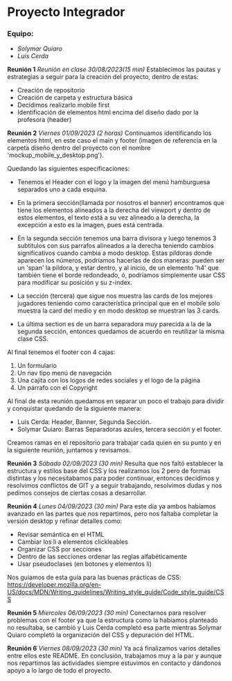 # Proyecto Integrador
### Equipo:
- *Solymar Quiaro*
- *Luis Cerda*

**Reunión 1**
_Reunión en clase 30/08/2023(15 min)_
Establecimos las pautas y estrategias a seguir para la creación del proyecto, dentro de estas:
* Creación de repositorio
* Creación de carpeta y estructura básica
* Decidimos realizarlo mobile first 
* Identificación de elementos html encima del diseño dado por la profesora (header)

**Reunión 2**
_Viernes 01/09/2023 (2 horas)_
Continuamos identificando los elementos html, en este caso el main y footer (imagen de referencia en la carpeta diseño dentro del proyecto con el nombre 'mockup_mobile_y_desktop.png').

Quedando las siguientes especificaciones:

* Tenemos el Header con el logo y la imagen del menú hamburguesa separados uno a cada esquina.

* En la primera sección(llamada por nosotros el banner) encontramos que tiene los elementos alineados a la derecha del viewport y dentro de estos elementos, el texto está a su vez alineado a la derecha, la excepción a esto es la imagen, pues está centrada.

* En la segunda sección tenemos una barra divisora y luego tenemos 3 subtitulos con sus parrafos alineados a la derecha teniendo cambios significativos cuando cambia a modo desktop. Estas píldoras donde aparecen los números, podríamos hacerlas de dos maneras: pueden ser un 'span' la píldora, y estar dentro, y al inicio, de un elemento 'h4' que también tiene el borde redondeado, ó, podríamos simplemente usar CSS para modificar su posición y su z-index.

* La sección (tercera) que sigue nos muestra las cards de los mejores jugadores teniendo como característica principal que en el mobile solo muestra la card del medio y en modo desktop se muestran las 3 cards.

* La última section es de un barra separadora muy parecida a la de la segunda sección, entonces quedamos de acuerdo en reutilizar la misma clase CSS.

Al final tenemos el footer con 4 cajas: 
1. Un formulario
2. Un nav tipo menú de navegación
3. Una cajita con los logos de redes sociales y el logo de la página
4. Un párrafo con el Copyright

Al final de esta reunión quedamos en separar un poco el trabajo para dividir y conquistar quedando de la siguiente manera:
* Luis Cerda: Header, Banner, Segunda Sección.
* Solymar Quiaro: Barras Separadoras azules, tercera sección y el footer.

Creamos ramas en el repositorio para trabajar cada quien en su punto y en la siguiente reunión, juntamos y revisamos.

**Reunión 3**
_Sábado 02/09/2023 (30 min)_
Resulta que nos faltó establecer la estructura y estilos base del CSS y los realizamos los 2 pero de formas distintas y los necesitabamos para poder continuar, entonces decidimos y resolvimos conflictos de GIT y a seguir trabajando, resolvimos dudas y nos pedimos consejos de ciertas cosas a desarrollar.

**Reunión 4**
_Lunes 04/09/2023 (30 min)_
Para este día ya ambos habíamos avanzado en las partes que nos repartimos, pero nos faltaba completar la versión desktop y refinar detalles como: 
 * Revisar semántica en el HTML
 * Cambiar los li a elementos clickleables
 * Organizar CSS por secciones
 * Dentro de las secciones ordenar las reglas alfabéticamente
 * Usar pseudoclases (en botones y elementos li)

Nos guiamos de esta guía para las buenas prácticas de CSS:
https://developer.mozilla.org/en-US/docs/MDN/Writing_guidelines/Writing_style_guide/Code_style_guide/CSS

**Reunión 5**
_Miercoles 06/09/2023 (30 min)_
Conectarnos para resolver problemas con el footer ya que la estructura como la habíamos planteado no resultaba, se cambió y Luis Cerda completó esa parte mientras Solymar Quiaro completó la organización del CSS y depuración del HTML.

**Reunión 6**
_Viernes 08/09/2023 (30 min)_
Ya acá finalizamos varios detalles entre ellos este README.
En conclusión, trabajamos muy a la par y aunque nos repartimos las actividades siempre estuvimos en contacto y dándonos apoyo a lo largo de todo el proyecto.